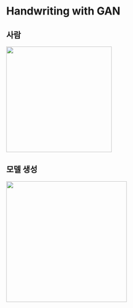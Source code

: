 # Handwriting with GAN

## 사람
<div>
<img width="280" src="https://user-images.githubusercontent.com/53610690/96607089-f4b92900-1332-11eb-8e9b-cc7bd5004831.png">
</div>

## 모델 생성
<div>
<img width="320" src="https://user-images.githubusercontent.com/53610690/96607101-f71b8300-1332-11eb-9577-59572aa601f3.png">
</div>
